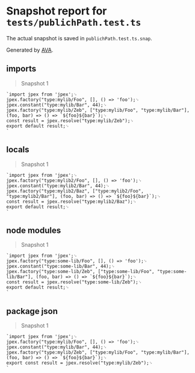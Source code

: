 # Snapshot report for `tests/publichPath.test.ts`

The actual snapshot is saved in `publichPath.test.ts.snap`.

Generated by [AVA](https://avajs.dev).

## imports

> Snapshot 1

    `import jpex from 'jpex';␊
    jpex.factory("type:mylib/Foo", [], () => 'foo');␊
    jpex.constant("type:mylib/Bar", 44);␊
    jpex.factory("type:mylib/Zeb", ["type:mylib/Foo", "type:mylib/Bar"], (foo, bar) => () => `${foo}${bar}`);␊
    const result = jpex.resolve("type:mylib/Zeb");␊
    export default result;␊
    `

## locals

> Snapshot 1

    `import jpex from 'jpex';␊
    jpex.factory("type:mylib2/Foo", [], () => 'foo');␊
    jpex.constant("type:mylib2/Bar", 44);␊
    jpex.factory("type:mylib2/Baz", ["type:mylib2/Foo", "type:mylib2/Bar"], (foo, bar) => () => `${foo}${bar}`);␊
    const result = jpex.resolve("type:mylib2/Baz");␊
    export default result;␊
    `

## node modules

> Snapshot 1

    `import jpex from 'jpex';␊
    jpex.factory("type:some-lib/Foo", [], () => 'foo');␊
    jpex.constant("type:some-lib/Bar", 44);␊
    jpex.factory("type:some-lib/Zeb", ["type:some-lib/Foo", "type:some-lib/Bar"], (foo, bar) => () => `${foo}${bar}`);␊
    const result = jpex.resolve("type:some-lib/Zeb");␊
    export default result;␊
    `

## package json

> Snapshot 1

    `import jpex from 'jpex';␊
    jpex.factory("type:mylib/Foo", [], () => 'foo');␊
    jpex.constant("type:mylib/Bar", 44);␊
    jpex.factory("type:mylib/Zeb", ["type:mylib/Foo", "type:mylib/Bar"], (foo, bar) => () => `${foo}${bar}`);␊
    export const result = jpex.resolve("type:mylib/Zeb");␊
    `
